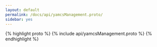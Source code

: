 ```yaml
---
layout: default
permalink: /docs/api/yamcsManagement.proto/
sidebar: yes
---
```


{% highlight proto %}
{% include api/yamcsManagement.proto %}
{% endhighlight %}

